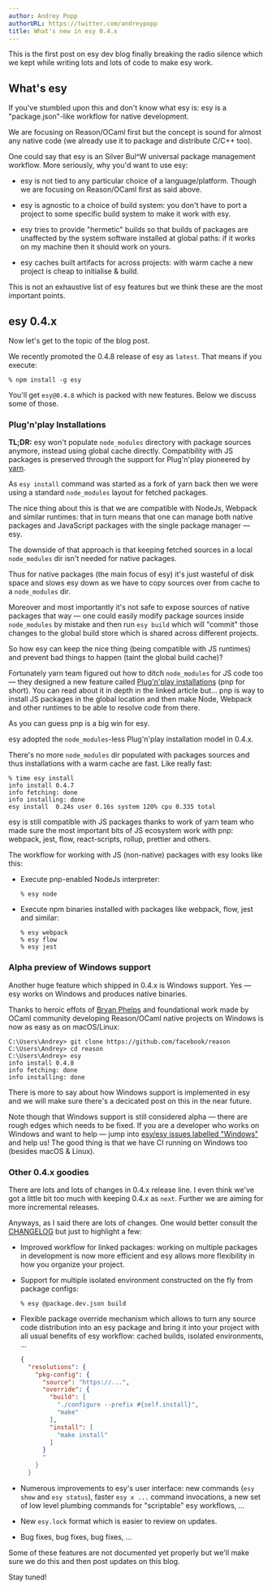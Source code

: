 ```yaml
---
author: Andrey Popp
authorURL: https://twitter.com/andreypopp
title: What's new in esy 0.4.x
---
```


This is the first post on esy dev blog finally breaking the radio silence which
we kept while writing lots and lots of code to make esy work.

<!--truncate-->

## What's esy

If you've stumbled upon this and don't know what esy is: esy is a
"package.json"-like workflow for native development.

We are focusing on Reason/OCaml first but the concept is sound for almost any
native code (we already use it to package and distribute C/C++ too).

One could say that esy is an Silver Bul^W universal package management workflow.
More seriously, why you'd want to use esy:

- esy is not tied to any particular choice of a language/platform. Though we are
  focusing on Reason/OCaml first as said above.

- esy is agnostic to a choice of build system: you don't have to port a project
  to some specific build system to make it work with esy.

- esy tries to provide "hermetic" builds so that builds of packages are
  unaffected by the system software installed at global paths: if it works on my
  machine then it should work on yours.

- esy caches built artifacts for across projects: with warm cache a new project
  is cheap to initialise & build.

This is not an exhaustive list of esy features but we think these are the most
important points.

## esy 0.4.x

Now let's get to the topic of the blog post.

We recently promoted the 0.4.8 release of esy as `latest`. That means if you
execute:

```shell
% npm install -g esy
```

You'll get `esy@0.4.8` which is packed with new features. Below we discuss some
of those.

### Plug'n'play Installations

**TL;DR:** esy won't populate `node_modules` directory with package sources
anymore, instead using global cache directly. Compatibility with JS packages is
preserved through the support for Plug'n'play pioneered by [yarn][].

As `esy install` command was started as a fork of yarn back then we were using a
standard `node_modules` layout for fetched packages.

The nice thing about this is that we are compatible with NodeJs, Webpack and
similar runtimes: that in turn means that one can manage both native packages and
JavaScript packages with the single package manager &mdash; esy.

The downside of that approach is that keeping fetched sources in a local
`node_modules` dir isn't needed for native packages.

Thus for native packages (the main focus of esy) it's just wasteful of disk
space and slows esy down as we have to copy sources over from cache to a
`node_modules` dir.

Moreover and most importantly it's not safe to expose sources of native packages
that way &mdash; one could easily modify package sources inside `node_modules`
by mistake and then run `esy build` which will "commit" those changes to the
global build store which is shared across different projects.

So how esy can keep the nice thing (being compatible with JS runtimes) and
prevent bad things to happen (taint the global build cache)?

Fortunately yarn team figured out how to ditch `node_modules` for JS code too
&mdash; they designed a new feature called [Plug'n'play installations][pnp] (pnp
for short). You can read about it in depth in the linked article but... pnp is
way to install JS packages in the global location and then make Node, Webpack
and other runtimes to be able to resolve code from there.

As you can guess pnp is a big win for esy.

esy adopted the `node_modules`-less Plug'n'play installation model in 0.4.x.

There's no more `node_modules` dir populated with packages sources and thus
installations with a warm cache are fast. Like really fast:

```shell
% time esy install
info install 0.4.7
info fetching: done
info installing: done
esy install  0.24s user 0.16s system 120% cpu 0.335 total
```

esy is still compatible with JS packages thanks to work of yarn team who made
sure the most important bits of JS ecosystem work with pnp: webpack, jest, flow,
react-scripts, rollup, prettier and others.

The workflow for working with JS (non-native) packages with esy looks like this:

- Execute pnp-enabled NodeJs interpreter:

  ```shell
  % esy node
  ```
- Execute npm binaries installed with packages like webpack, flow, jest and
  similar:

  ```shell
  % esy webpack
  % esy flow
  % esy jest
  ```

### Alpha preview of Windows support

Another huge feature which shipped in 0.4.x is Windows support. Yes &mdash; esy
works on Windows and produces native binaries.

Thanks to heroic effots of [Bryan Phelps][bryphe] and foundational work made by
OCaml community developing Reason/OCaml native projects on Windows is now as
easy as on macOS/Linux:

```shell
C:\Users\Andrey> git clone https://github.com/facebook/reason
C:\Users\Andrey> cd reason
C:\Users\Andrey> esy
info install 0.4.8
info fetching: done
info installing: done
```

There is more to say about how Windows support is implemented in esy and we will
make sure there's a decicated post on this in the near future.

Note though that Windows support is still considered alpha &mdash; there are
rough edges which needs to be fixed. If you are a developer who works on Windows
and want to help &mdash; jump into [esy/esy issues labelled
"Windows"][win-issues] and help us! The good thing is that we have CI running on
Windows too (besides macOS & Linux).

### Other 0.4.x goodies

There are lots and lots of changes in 0.4.x release line. I even think we've got
a little bit too much with keeping 0.4.x as `next`. Further we are aiming for
more incremental releases.

Anyways, as I said there are lots of changes. One would better consult the
[CHANGELOG][] but just to highlight a few:

- Improved workflow for linked packages: working on multiple packages in
  development is now more efficient and esy allows more flexibility in how you
  organize your project.

- Support for multiple isolated environment constructed on the fly from package
  configs:

  ```shell
  % esy @package.dev.json build
  ```

- Flexible package override mechanism which allows to turn any source code
  distribution into an esy package and bring it into your project with all usual
  benefits of esy workflow: cached builds, isolated environments, ...

  ```json
  {
    "resolutions": {
      "pkg-config": {
        "source": "https://...",
        "override": {
          "build": [
            "./configure --prefix #{self.install}",
            "make"
          ],
          "install": [
            "make install"
          ]
        }
        "
      }
    }
  ```

- Numerous improvements to esy's user interface: new commands (`esy show` and
  `esy status`), faster `esy x ...` command invocations, a new set of low level
  plumbing commands for "scriptable" esy workflows, ...

- New `esy.lock` format which is easier to review on updates.

- Bug fixes, bug fixes, bug fixes, ...

Some of these features are not documented yet properly but we'll make sure we do
this and then post updates on this blog.

Stay tuned!

[pnp]: https://github.com/arcanis/rfcs/blob/6fc13d52f43eff45b7b46b707f3115cc63d0ea5f/accepted/0000-plug-an-play.md
[yarn]: http://yarnpkg.com/
[bryphe]: https://github.com/bryphe
[win-issues]: https://github.com/esy/esy/issues?q=is%3Aissue+is%3Aopen+label%3Awindows
[CHANGELOG]: https://github.com/esy/esy/blob/496923fce0412f1e3e81ebfa8797a4e09f28ecd4/CHANGELOG.md#048--latest
